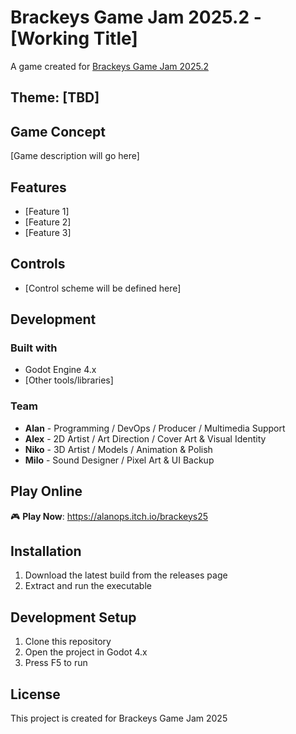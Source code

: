 # Brackeys Game Jam 2025.2 - [Working Title]

A game created for [Brackeys Game Jam 2025.2](https://itch.io/jam/brackeys-14)

## Theme: [TBD]

## Game Concept
[Game description will go here]

## Features
- [Feature 1]
- [Feature 2]
- [Feature 3]

## Controls
- [Control scheme will be defined here]

## Development
### Built with
- Godot Engine 4.x
- [Other tools/libraries]

### Team
- **Alan** - Programming / DevOps / Producer / Multimedia Support
- **Alex** - 2D Artist / Art Direction / Cover Art & Visual Identity  
- **Niko** - 3D Artist / Models / Animation & Polish
- **Milo** - Sound Designer / Pixel Art & UI Backup

## Play Online
🎮 **Play Now**: https://alanops.itch.io/brackeys25

## Installation
1. Download the latest build from the releases page
2. Extract and run the executable

## Development Setup
1. Clone this repository
2. Open the project in Godot 4.x
3. Press F5 to run

## License
This project is created for Brackeys Game Jam 2025